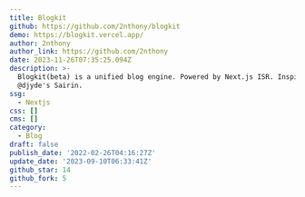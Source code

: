 ```yaml
---
title: Blogkit
github: https://github.com/2nthony/blogkit
demo: https://blogkit.vercel.app/
author: 2nthony
author_link: https://github.com/2nthony
date: 2023-11-26T07:35:25.094Z
description: >-
  Blogkit(beta) is a unified blog engine. Powered by Next.js ISR. Inspired by
  @djyde's Sairin.
ssg:
  - Nextjs
css: []
cms: []
category:
  - Blog
draft: false
publish_date: '2022-02-26T04:16:27Z'
update_date: '2023-09-10T06:33:41Z'
github_star: 14
github_fork: 5
---
```

